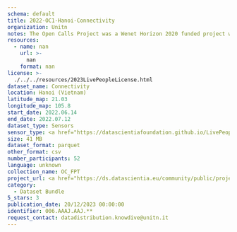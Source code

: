 ```yaml
---
schema: default
title: 2022-OC1-Hanoi-Connectivity
organization: Unitn
notes: The Open Calls Project was a Wenet Horizon 2020 funded project with the goal of developing a diversity-aware, machine-mediated paradigm for social interactions. It collected information on the eating/drinking activities of the students of FPT University in Vietnam. The project was carried out in June and July 2022. The project set out to sense the daily activity data of respondents through the mobile phone sensors, collect health data through daily food log surveys, collect alcohol-drinking activities coupled with the motives for drinking, and conduct semi-structured surveys to gather feedback on the project. Data collection was carried out in three big cities across Vietnam. The i-Log application was used to collect sensor data from participants with the language set to Vietnamese. The food-drink activities were collected with an i-Log survey filled in by the respondents three times a day.
resources:
  - name: nan
    url: >-
      nan
    format: nan
license: >-
  ./../../resources/2023LivePeopleLicense.html
dataset_name: Connectivity
location: Hanoi (Vietnam)
latitude_map: 21.03
longitude_map: 105.8
start_date: 2022.06.14
end_date: 2022.07.12
dataset_type: Sensors
sensor_type: <a href="https://datascientiafoundation.github.io/LivePeople/datasets/2022-OC1-Hanoi-Cellular%20Network/"> cellular network</a>, <a href="https://datascientiafoundation.github.io/LivePeople/datasets/2022-OC1-Hanoi-Wifi%20Networks%20Event/">wifi networks</a>, <a href="https://datascientiafoundation.github.io/LivePeople/datasets/2022-OC1-Hanoi-Wifi%20Event/">wifi</a>,  <a href="https://datascientiafoundation.github.io/LivePeople/datasets/2022-OC1-Hanoi-Bluetooth%20Normal%20Event/">bluetooth normal event</a>,  <a href="https://datascientiafoundation.github.io/LivePeople/datasets/2022-OC1-Hanoi-Bluetooth%20Low%20Energy%20Event/">bluetooth low energy event</a>
size: 41 MB
dataset_format: parquet
other_format: csv
number_participants: 52
language: unknown
collection_name: OC_FPT
project_url: <a href="https://ds.datascientia.eu/community/public/projects/3b975830-9ecc-4127-855b-f88b8b5fe2ca">https://ds.datascientia.eu/community/public/projects/3b975830-9ecc-4127-855b-f88b8b5fe2ca</a>
category:
  - Dataset Bundle
5_stars: 3
publication_date: 20/12/2023 00:00:00
identifier: 006.AAAJ.AAJ.**
request_contact: datadistribution.knowdive@unitn.it
---
```

